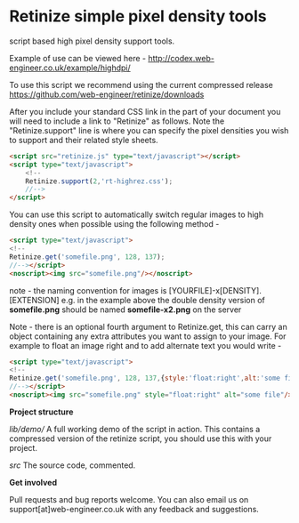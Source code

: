 Retinize simple pixel density tools
===================================

script based high pixel density support tools.

Example of use can be viewed here - 
http://codex.web-engineer.co.uk/example/highdpi/

To use this script we recommend using the current compressed release 
https://github.com/web-engineer/retinize/downloads

After you include your standard CSS link in the <head> part of your document 
you will need to include a link to "Retinize" as follows. Note the 
"Retinize.support" line is where you can specify the pixel densities you wish 
to support and their related style sheets. 

```html
<script src="retinize.js" type="text/javascript"></script>
<script type="text/javascript">
	<!--
	Retinize.support(2,'rt-highrez.css');
	//-->
</script>
```

You can use this script to automatically switch regular images to high density 
ones when possible using the following method -

```html
<script type="text/javascript">
<!--
Retinize.get('somefile.png', 128, 137);
//--></script>
<noscript><img src="somefile.png"/></noscript>
```

note - the naming convention for images is 
[YOURFILE]-x[DENSITY].[EXTENSION]
e.g. in the example above the double density version of **somefile.png** should 
be named **somefile-x2.png** on the server

Note - there is an optional fourth argument to Retinize.get, this can carry an
object containing any extra attributes you want to assign to your image.
For example to float an image right and to add alternate text you would write -

```html
<script type="text/javascript">
<!--
Retinize.get('somefile.png', 128, 137,{style:'float:right',alt:'some file'});
//--></script>
<noscript><img src="somefile.png" style="float:right" alt="some file"/></noscript>
```



**Project structure**

*lib/demo/*
A full working demo of the script in action. This contains a compressed version
of the retinize script, you should use this with your project.

*src*
The source code, commented.

**Get involved**

Pull requests and bug reports welcome.
You can also email us on support[at]web-engineer.co.uk with 
any feedback and suggestions.